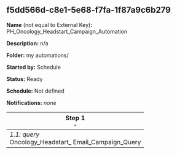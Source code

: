 ## f5dd566d-c8e1-5e68-f7fa-1f87a9c6b279

**Name** (not equal to External Key)**:** PH_Oncology_Headstart_Campaign_Automation

**Description:** n/a

**Folder:** my automations/

**Started by:** Schedule

**Status:** Ready

**Schedule:** Not defined

**Notifications:** _none_


| Step 1<br>_<small>-</small>_ |
| --- |
| _1.1: query_<br>Oncology_Headstart_ Email_Campaign_Query |
